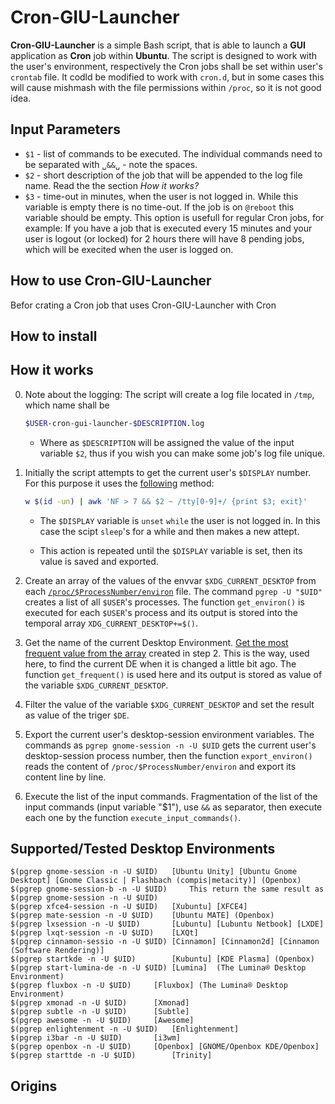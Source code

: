 # Cron-GIU-Launcher

**Cron-GIU-Launcher** is a simple Bash script, that is able to launch a **GUI** application as **Cron** job within **Ubuntu**. The script is designed to work with the user's environment, respectively the Cron jobs shall be set within user's `crontab` file. It codld be modified to work with `cron.d`, but in some cases this will cause mishmash with the file permissions within `/proc`, so it is not good idea. 

## Input Parameters

- `$1` - list of commands to be executed. The individual commands need to be separated with `␣&&␣` - note the spaces.
- `$2` - short description of the job that will be appended to the log file name. Read the the section *How it works?*
- `$3` - time-out in minutes, when the user is not logged in. While this variable is empty there is no time-out. If the job is on `@reboot` this variable should be empty. This option is usefull for regular Cron jobs, for example: If you have a job that is executed every 15 minutes and your user is logout (or locked) for 2 hours there will have 8 pending jobs, which will be execited when the user is logged on.

## How to use Cron-GIU-Launcher

Befor crating a Cron job that uses Cron-GIU-Launcher with Cron

## How to install

## How it works

0. Note about the logging: The script will create a log file located in `/tmp`, which name shall be 

	````bash
	$USER-cron-gui-launcher-$DESCRIPTION.log
	````

     - Where as `$DESCRIPTION` will be assigned the value of the input variable `$2`, thus if you wish you can make some job's log file unique.

1. Initially the script attempts to get the current user's `$DISPLAY` number. For this purpose it uses the <a href="https://askubuntu.com/a/744751/566421">following</a> method:

	````bash
	w $(id -un) | awk 'NF > 7 && $2 ~ /tty[0-9]+/ {print $3; exit}'
	````
   
   - The `$DISPLAY` variable is `unset` `while` the user is not logged in. In this case the scipt `sleep`'s for a while and then makes a new attept.
   
   - This action is repeated until the `$DISPLAY` variable is set, then its value is saved and exported. 

2. Create an array of the values of the envvar `$XDG_CURRENT_DESKTOP` from each <a href="http://manpages.ubuntu.com/manpages/trusty/man5/proc.5.html">`/proc/$ProcessNumber/environ`</a> file. The command `pgrep -U "$UID"` creates a list of all `$USER`'s processes. The function `get_environ()` is executed for each `$USER`'s process and its output is stored into the temporal array `XDG_CURRENT_DESKTOP+=$()`.

3. Get the name of the current Desktop Environment. <a href="https://stackoverflow.com/questions/43440425/most-frequent-element-in-an-array-bash-3-2">Get the most frequent value from the array</a> created in step 2. This is the way, used here, to find the current DE when it is changed a little bit ago. The function `get_frequent()` is used here and its output is stored as value of the variable `$XDG_CURRENT_DESKTOP`.

4. Filter the value of the variable `$XDG_CURRENT_DESKTOP` and set the result as value of the triger `$DE`.

5. Export the current user's desktop-session environment variables. The commands as `pgrep gnome-session -n -U $UID` gets the current user's desktop-session process number, then the function `export_environ()` reads the content of `/proc/$ProcessNumber/environ` and export its content line by line.

6. Execute the list of the input commands. Fragmentation of the list of the input commands (input variable "$1"), use ` && ` as separator, then execute each one by the function `execute_input_commands()`.

## Supported/Tested Desktop Environments

	$(pgrep gnome-session -n -U $UID)	[Ubuntu Unity] [Ubuntu Gnome Desktopt] [Gnome Classic | Flashbach (compis|metacity)] (Openbox)
	$(pgrep gnome-session-b -n -U $UID) 	This return the same result as $(pgrep gnome-session -n -U $UID)
	$(pgrep xfce4-session -n -U $UID)	[Xubuntu] [XFCE4]
	$(pgrep mate-session -n -U $UID)	[Ubuntu MATE] (Openbox)
	$(pgrep lxsession -n -U $UID)		[Lubuntu] [Lubuntu Netbook] [LXDE]
	$(pgrep lxqt-session -n -U $UID)	[LXQt]
	$(pgrep cinnamon-sessio -n -U $UID)	[Cinnamon] [Cinnamon2d] [Cinnamon (Software Rendering)]
	$(pgrep startkde -n -U $UID)		[Kubuntu] [KDE Plasma] (Openbox)
	$(pgrep start-lumina-de -n -U $UID)	[Lumina]  (The Lumina® Desktop Environment)
	$(pgrep fluxbox -n -U $UID)		[Fluxbox] (The Lumina® Desktop Environment)
	$(pgrep xmonad -n -U $UID)		[Xmonad]
	$(pgrep subtle -n -U $UID)		[Subtle]
	$(pgrep awesome -n -U $UID)		[Awesome]
	$(pgrep enlightenment -n -U $UID)	[Enlightenment]
	$(pgrep i3bar -n -U $UID)		[i3wm]
	$(pgrep openbox -n -U $UID)		[Openbox] [GNOME/Openbox KDE/Openbox]
	$(pgrep starttde -n -U $UID)		[Trinity]

	
	
## Origins

